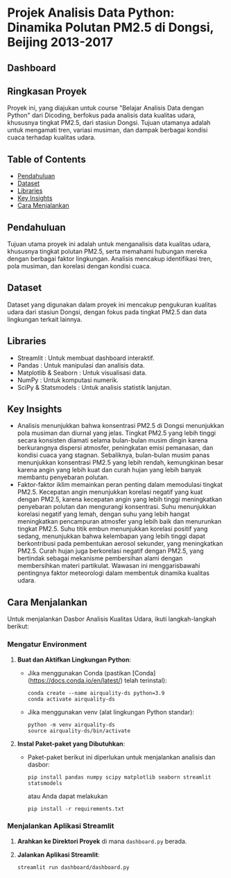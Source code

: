 # Projek Analisis Data Python: Dinamika Polutan PM2.5 di Dongsi, Beijing 2013-2017

## Dashboard


## Ringkasan Proyek
Proyek ini, yang diajukan untuk course "Belajar Analisis Data dengan Python" dari Dicoding, berfokus pada analisis data kualitas udara, khususnya tingkat PM2.5, dari stasiun Dongsi. Tujuan utamanya adalah untuk mengamati tren, variasi musiman, dan dampak berbagai kondisi cuaca terhadap kualitas udara.

## Table of Contents
- [Pendahuluan](#pendahuluan)
- [Dataset](#dataset)
- [Libraries](#libraries)
- [Key Insights](#key-insights)
- [Cara Menjalankan](#cara-menjalankan)

## Pendahuluan
Tujuan utama proyek ini adalah untuk menganalisis data kualitas udara, khususnya tingkat polutan PM2.5, serta memahami hubungan mereka dengan berbagai faktor lingkungan. Analisis mencakup identifikasi tren, pola musiman, dan korelasi dengan kondisi cuaca.

## Dataset
Dataset yang digunakan dalam proyek ini mencakup pengukuran kualitas udara dari stasiun Dongsi, dengan fokus pada tingkat PM2.5 dan data lingkungan terkait lainnya.

## Libraries
- Streamlit : Untuk membuat dashboard interaktif.
- Pandas : Untuk manipulasi dan analisis data.
- Matplotlib & Seaborn : Untuk visualisasi data.
- NumPy : Untuk komputasi numerik.
- SciPy & Statsmodels : Untuk analisis statistik lanjutan.

## Key Insights
- Analisis menunjukkan bahwa konsentrasi PM2.5 di Dongsi menunjukkan pola musiman dan diurnal yang jelas. Tingkat PM2.5 yang lebih tinggi secara konsisten diamati selama bulan-bulan musim dingin karena berkurangnya dispersi atmosfer, peningkatan emisi pemanasan, dan kondisi cuaca yang stagnan. Sebaliknya, bulan-bulan musim panas menunjukkan konsentrasi PM2.5 yang lebih rendah, kemungkinan besar karena angin yang lebih kuat dan curah hujan yang lebih banyak membantu penyebaran polutan.
- Faktor-faktor iklim memainkan peran penting dalam memodulasi tingkat PM2.5. Kecepatan angin menunjukkan korelasi negatif yang kuat dengan PM2.5, karena kecepatan angin yang lebih tinggi meningkatkan penyebaran polutan dan mengurangi konsentrasi. Suhu menunjukkan korelasi negatif yang lemah, dengan suhu yang lebih hangat meningkatkan pencampuran atmosfer yang lebih baik dan menurunkan tingkat PM2.5. Suhu titik embun menunjukkan korelasi positif yang sedang, menunjukkan bahwa kelembapan yang lebih tinggi dapat berkontribusi pada pembentukan aerosol sekunder, yang meningkatkan PM2.5. Curah hujan juga berkorelasi negatif dengan PM2.5, yang bertindak sebagai mekanisme pembersihan alami dengan membersihkan materi partikulat. Wawasan ini menggarisbawahi pentingnya faktor meteorologi dalam membentuk dinamika kualitas udara.

## Cara Menjalankan

Untuk menjalankan Dasbor Analisis Kualitas Udara, ikuti langkah-langkah berikut:

### Mengatur Environment

1. **Buat dan Aktifkan Lingkungan Python**:
   - Jika menggunakan Conda (pastikan [Conda] (https://docs.conda.io/en/latest/) telah terinstal):
     ```
     conda create --name airquality-ds python=3.9
     conda activate airquality-ds
     ```
   - Jika menggunakan venv (alat lingkungan Python standar):
     ```
     python -m venv airquality-ds
     source airquality-ds/bin/activate 
     ```

2. **Instal Paket-paket yang Dibutuhkan**:
   - Paket-paket berikut ini diperlukan untuk menjalankan analisis dan dasbor:
     ```
     pip install pandas numpy scipy matplotlib seaborn streamlit statsmodels
     ```

     atau Anda dapat melakukan
     ```
     pip install -r requirements.txt
     ```
### Menjalankan Aplikasi Streamlit

1. **Arahkan ke Direktori Proyek** di mana `dashboard.py` berada.

2. **Jalankan Aplikasi Streamlit**:
    ```
    streamlit run dashboard/dashboard.py
    ```
